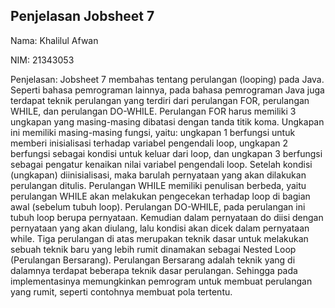 ## Penjelasan Jobsheet 7

Nama: Khalilul Afwan

NIM: 21343053

Penjelasan: Jobsheet 7 membahas tentang perulangan (looping) pada Java. Seperti bahasa pemrograman lainnya, pada bahasa pemrograman Java juga terdapat teknik perulangan yang terdiri dari perulangan FOR, perulangan WHILE, dan perulangan DO-WHILE. Perulangan FOR harus memiliki 3 ungkapan yang masing-masing dibatasi dengan tanda titik koma. Ungkapan ini memiliki masing-masing fungsi, yaitu: ungkapan 1 berfungsi untuk memberi inisialisasi terhadap variabel pengendali loop, ungkapan 2 berfungsi sebagai kondisi untuk keluar dari loop, dan ungkapan 3 berfungsi sebagai pengatur kenaikan nilai variabel pengendali loop. Setelah kondisi (ungkapan) diinisialisasi, maka barulah pernyataan yang akan dilakukan perulangan ditulis. Perulangan WHILE memiliki penulisan berbeda, yaitu perulangan WHILE akan melakukan pengecekan terhadap loop di bagian awal (sebelum tubuh loop). Perulangan DO-WHILE, pada perulangan ini tubuh loop berupa pernyataan. Kemudian dalam pernyataan do diisi dengan pernyataan yang akan diulang, lalu kondisi akan dicek dalam pernyataan while. Tiga perulangan di atas merupakan teknik dasar untuk melakukan sebuah teknik baru yang lebih rumit dinamakan sebagai Nested Loop (Perulangan Bersarang). Perulangan Bersarang adalah teknik yang di dalamnya terdapat beberapa teknik dasar perulangan. Sehingga pada implementasinya memungkinkan pemrogram untuk membuat perulangan yang rumit, seperti contohnya membuat pola tertentu.
